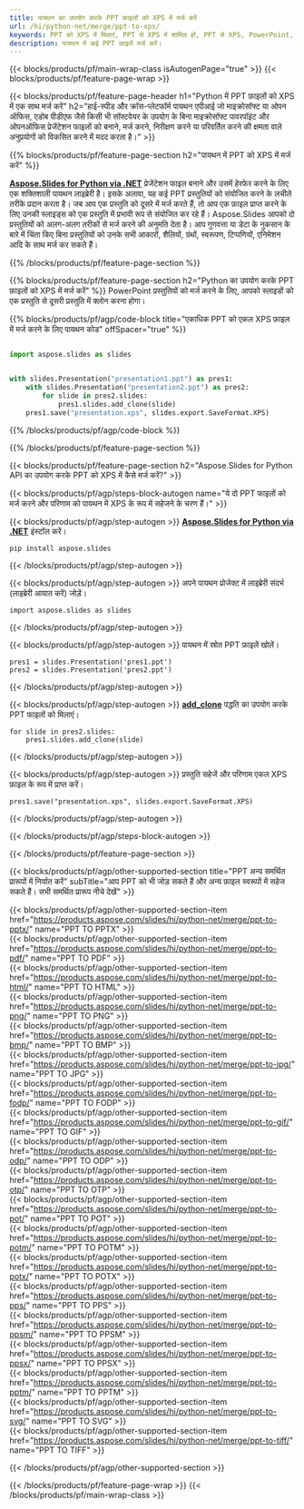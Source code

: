```yaml
---
title: पायथन का उपयोग करके PPT फ़ाइलों को XPS में मर्ज करें
url: /hi/python-net/merge/ppt-to-xps/
keywords: PPT को XPS में मिलाएं, PPT से XPS में शामिल हों, PPT से XPS, PowerPoint, प्रेजेंटेशन, XPS, Python, Aspose को मिलाएं
description: पायथन में कई PPT फ़ाइलें मर्ज करें।
---
```


{{< blocks/products/pf/main-wrap-class isAutogenPage="true" >}}
{{< blocks/products/pf/feature-page-wrap >}}

{{< blocks/products/pf/feature-page-header h1="Python में PPT फ़ाइलों को XPS में एक साथ मर्ज करें" h2="हाई-स्पीड और क्रॉस-प्लेटफॉर्म पायथन एपीआई जो माइक्रोसॉफ्ट या ओपन ऑफिस, एडोब पीडीएफ जैसे किसी भी सॉफ्टवेयर के उपयोग के बिना माइक्रोसॉफ्ट पावरपॉइंट और ओपनऑफिस प्रेजेंटेशन फाइलों को बनाने, मर्ज करने, निरीक्षण करने या परिवर्तित करने की क्षमता वाले अनुप्रयोगों को विकसित करने में मदद करता है।" >}}

{{% blocks/products/pf/feature-page-section h2="पायथन में PPT को XPS में मर्ज करें" %}}

[**Aspose.Slides for Python via .NET**](https://products.aspose.com/slides/hi/python-net/) प्रेजेंटेशन फाइल बनाने और उसमें हेरफेर करने के लिए एक शक्तिशाली पायथन लाइब्रेरी है। इसके अलावा, यह कई PPT प्रस्तुतियों को संयोजित करने के लचीले तरीके प्रदान करता है। जब आप एक प्रस्तुति को दूसरे में मर्ज करते हैं, तो आप एक फ़ाइल प्राप्त करने के लिए उनकी स्लाइड्स को एक प्रस्तुति में प्रभावी रूप से संयोजित कर रहे हैं। Aspose.Slides आपको दो प्रस्तुतियों को अलग-अलग तरीकों से मर्ज करने की अनुमति देता है। आप गुणवत्ता या डेटा के नुकसान के बारे में चिंता किए बिना प्रस्तुतियों को उनके सभी आकारों, शैलियों, ग्रंथों, स्वरूपण, टिप्पणियों, एनिमेशन आदि के साथ मर्ज कर सकते हैं।

{{% /blocks/products/pf/feature-page-section %}}

{{% blocks/products/pf/feature-page-section  h2="Python का उपयोग करके PPT फ़ाइलों को XPS में मर्ज करें" %}}
PowerPoint प्रस्तुतियों को मर्ज करने के लिए, आपको स्लाइडों को एक प्रस्तुति से दूसरी प्रस्तुति में क्लोन करना होगा।

{{% blocks/products/pf/agp/code-block title="एकाधिक PPT को एकल XPS फ़ाइल में मर्ज करने के लिए पायथन कोड" offSpacer="true" %}}

```python

import aspose.slides as slides


with slides.Presentation("presentation1.ppt") as pres1:
    with slides.Presentation("presentation2.ppt") as pres2:
        for slide in pres2.slides:
            pres1.slides.add_clone(slide)
    pres1.save("presentation.xps", slides.export.SaveFormat.XPS)
```


{{% /blocks/products/pf/agp/code-block %}}

{{% /blocks/products/pf/feature-page-section %}}

{{< blocks/products/pf/feature-page-section  h2="Aspose.Slides for Python API का उपयोग करके PPT को XPS में कैसे मर्ज करें?" >}}

{{< blocks/products/pf/agp/steps-block-autogen name="ये दो PPT फाइलों को मर्ज करने और परिणाम को पायथन में XPS के रूप में सहेजने के चरण हैं।" >}}

{{< blocks/products/pf/agp/step-autogen >}}
[**Aspose.Slides for Python via .NET**](https://products.aspose.com/slides/hi/python-net/) इंस्टॉल करें।
```
pip install aspose.slides
```
{{< /blocks/products/pf/agp/step-autogen >}}

{{< blocks/products/pf/agp/step-autogen >}}
अपने पायथन प्रोजेक्ट में लाइब्रेरी संदर्भ (लाइब्रेरी आयात करें) जोड़ें।
```
import aspose.slides as slides
```
{{< /blocks/products/pf/agp/step-autogen >}}

{{< blocks/products/pf/agp/step-autogen >}}
पायथन में स्रोत PPT फ़ाइलें खोलें।
```
pres1 = slides.Presentation('pres1.ppt')
pres2 = slides.Presentation('pres2.ppt')
```
{{< /blocks/products/pf/agp/step-autogen >}}

{{< blocks/products/pf/agp/step-autogen >}}
[**add_clone**](https://reference.aspose.com/slides/python-net/aspose.slides/islidecollection/#methods) पद्धति का उपयोग करके PPT फाइलों को मिलाएं।
```
for slide in pres2.slides:
    pres1.slides.add_clone(slide)
```
{{< /blocks/products/pf/agp/step-autogen >}}

{{< blocks/products/pf/agp/step-autogen >}}
प्रस्तुति सहेजें और परिणाम एकल XPS फ़ाइल के रूप में प्राप्त करें।
```
pres1.save("presentation.xps", slides.export.SaveFormat.XPS)
```

{{< /blocks/products/pf/agp/step-autogen >}}

{{< /blocks/products/pf/agp/steps-block-autogen >}}

{{< /blocks/products/pf/feature-page-section >}}

{{< blocks/products/pf/agp/other-supported-section title="PPT अन्य समर्थित प्रारूपों में निर्यात करें" subTitle="आप PPT को भी जोड़ सकते हैं और अन्य फ़ाइल स्वरूपों में सहेज सकते हैं। सभी समर्थित प्रारूप नीचे देखें" >}}

{{< blocks/products/pf/agp/other-supported-section-item href="https://products.aspose.com/slides/hi/python-net/merge/ppt-to-pptx/" name="PPT TO PPTX" >}}  
{{< blocks/products/pf/agp/other-supported-section-item href="https://products.aspose.com/slides/hi/python-net/merge/ppt-to-pdf/" name="PPT TO PDF" >}}  
{{< blocks/products/pf/agp/other-supported-section-item href="https://products.aspose.com/slides/hi/python-net/merge/ppt-to-html/" name="PPT TO HTML" >}}  
{{< blocks/products/pf/agp/other-supported-section-item href="https://products.aspose.com/slides/hi/python-net/merge/ppt-to-png/" name="PPT TO PNG" >}}  
{{< blocks/products/pf/agp/other-supported-section-item href="https://products.aspose.com/slides/hi/python-net/merge/ppt-to-bmp/" name="PPT TO BMP" >}}  
{{< blocks/products/pf/agp/other-supported-section-item href="https://products.aspose.com/slides/hi/python-net/merge/ppt-to-jpg/" name="PPT TO JPG" >}}  
{{< blocks/products/pf/agp/other-supported-section-item href="https://products.aspose.com/slides/hi/python-net/merge/ppt-to-fodp/" name="PPT TO FODP" >}}  
{{< blocks/products/pf/agp/other-supported-section-item href="https://products.aspose.com/slides/hi/python-net/merge/ppt-to-gif/" name="PPT TO GIF" >}}  
{{< blocks/products/pf/agp/other-supported-section-item href="https://products.aspose.com/slides/hi/python-net/merge/ppt-to-odp/" name="PPT TO ODP" >}}  
{{< blocks/products/pf/agp/other-supported-section-item href="https://products.aspose.com/slides/hi/python-net/merge/ppt-to-otp/" name="PPT TO OTP" >}}  
{{< blocks/products/pf/agp/other-supported-section-item href="https://products.aspose.com/slides/hi/python-net/merge/ppt-to-pot/" name="PPT TO POT" >}}  
{{< blocks/products/pf/agp/other-supported-section-item href="https://products.aspose.com/slides/hi/python-net/merge/ppt-to-potm/" name="PPT TO POTM" >}}  
{{< blocks/products/pf/agp/other-supported-section-item href="https://products.aspose.com/slides/hi/python-net/merge/ppt-to-potx/" name="PPT TO POTX" >}}  
{{< blocks/products/pf/agp/other-supported-section-item href="https://products.aspose.com/slides/hi/python-net/merge/ppt-to-pps/" name="PPT TO PPS" >}}  
{{< blocks/products/pf/agp/other-supported-section-item href="https://products.aspose.com/slides/hi/python-net/merge/ppt-to-ppsm/" name="PPT TO PPSM" >}}  
{{< blocks/products/pf/agp/other-supported-section-item href="https://products.aspose.com/slides/hi/python-net/merge/ppt-to-ppsx/" name="PPT TO PPSX" >}}  
{{< blocks/products/pf/agp/other-supported-section-item href="https://products.aspose.com/slides/hi/python-net/merge/ppt-to-pptm/" name="PPT TO PPTM" >}}  
{{< blocks/products/pf/agp/other-supported-section-item href="https://products.aspose.com/slides/hi/python-net/merge/ppt-to-svg/" name="PPT TO SVG" >}}  
{{< blocks/products/pf/agp/other-supported-section-item href="https://products.aspose.com/slides/hi/python-net/merge/ppt-to-tiff/" name="PPT TO TIFF" >}}  


{{< /blocks/products/pf/agp/other-supported-section >}}

{{< /blocks/products/pf/feature-page-wrap >}}
{{< /blocks/products/pf/main-wrap-class >}}